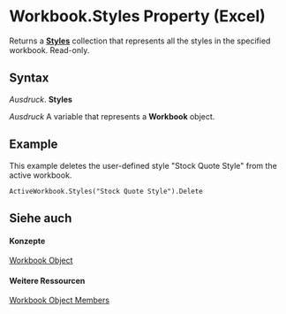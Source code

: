 
# Workbook.Styles Property (Excel)

Returns a  **[Styles](146effdc-e007-814d-b110-f7bd944fc15f.md)** collection that represents all the styles in the specified workbook. Read-only.


## Syntax

 _Ausdruck_. **Styles**

 _Ausdruck_ A variable that represents a **Workbook** object.


## Example

This example deletes the user-defined style "Stock Quote Style" from the active workbook.


```
ActiveWorkbook.Styles("Stock Quote Style").Delete
```


## Siehe auch


#### Konzepte


[Workbook Object](8c00aa60-c974-eed3-0812-3c9625eb0d4c.md)
#### Weitere Ressourcen


[Workbook Object Members](http://msdn.microsoft.com/library/dce102a3-25de-3ff4-2ce5-bc56e08baca7%28Office.15%29.aspx)